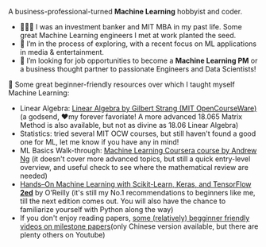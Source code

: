 A business-professional-turned **Machine Learning** hobbyist and coder.

- 👩🏻‍💼 I was an investment banker and MIT MBA in my past life. Some great Machine Learning engineers I met at work planted the seed.
- 🔭 I’m in the process of exploring, with a recent focus on ML applications in media & entertainment.
- 👯 I’m looking for job opportunities to become a **Machine Learning PM** or a business thought partner to passionate Engineers and Data Scientists!

🌱 Some great beginner-friendly resources over which I taught myself Machine Learning:
- Linear Algebra: [Linear Algebra by Gilbert Strang (MIT OpenCourseWare)](https://www.youtube.com/playlist?list=PL221E2BBF13BECF6C) (a godsend, ❤️my forever favoriate! A more advanced 18.065 Matrix Method is also available, but not as divine as 18.06 Linear Algebra)
- Statistics: tried several MIT OCW courses, but still haven't found a good one for ML, let me know if you have any in mind!
- ML Basics Walk-through: [Machine Learning Coursera course by Andrew Ng](https://www.coursera.org/specializations/machine-learning-introduction#courses) (it doesn't cover more advanced topics, but still a quick entry-level overview, and useful check to see where the mathematical review are needed)
- [Hands–On Machine Learning with Scikit-Learn, Keras, and TensorFlow **2ed**](https://www.amazon.com/Hands-Machine-Learning-Scikit-Learn-TensorFlow/dp/1492032646) by O’Reilly (it's still my No.1 recommendations to beginners like me, till the next edition comes out. You will also have the chance to familiarize yourself with Python along the way)
- If you don't enjoy reading papers, [some (relatively) begginner friendly videos on milestone papers](https://www.youtube.com/@AI-qb8eh/videos)(only Chinese version available, but there are plenty others on Youtube)

<!--
**silviazeng/silviazeng** is a ✨ _special_ ✨ repository because its `README.md` (this file) appears on your GitHub profile.

Here are some ideas to get you started:

- 🔭 I’m currently working on ...
- 🌱 I’m currently learning ...
- 👯 I’m looking to collaborate on ...
- 🤔 I’m looking for help with ...
- 💬 Ask me about ...
- 📫 How to reach me: ...
- 😄 Pronouns: ...
- ⚡ Fun fact: ...
-->
